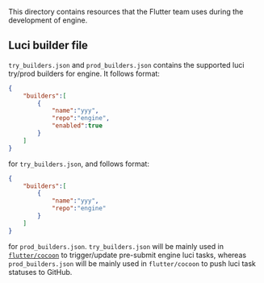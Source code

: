 This directory contains resources that the Flutter team uses during 
the development of engine.

## Luci builder file
`try_builders.json` and `prod_builders.json` contains the 
supported luci try/prod builders for engine. It follows format:
```json
{
    "builders":[
        {
            "name":"yyy",
            "repo":"engine",
            "enabled":true
        }
    ]
}
```
for `try_builders.json`, and follows format:
```json
{
    "builders":[
        {
            "name":"yyy",
            "repo":"engine"
        }
    ]
}
```
for `prod_builders.json`. `try_builders.json` will be mainly used in 
[`flutter/cocoon`](https://github.com/flutter/cocoon) to trigger/update pre-submit
engine luci tasks, whereas `prod_builders.json` will be mainly used in `flutter/cocoon`
to push luci task statuses to GitHub.

